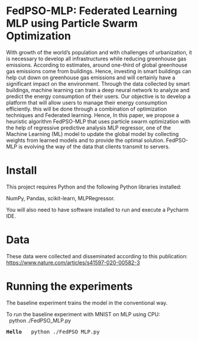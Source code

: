 #  FedPSO-MLP: Federated Learning MLP using Particle Swarm Optimization
With growth of the world’s population and with challenges of urbanization, it is necessary to develop all infrastructures while reducing greenhouse gas emissions. According to estimates, around one-third of global greenhouse gas emissions come from buildings. Hence, investing in smart buildings can help cut down on greenhouse gas emissions and will certainly have a significant impact on the environment. Through the data collected by smart buildings, machine learning can train a deep
neural network to analyze and predict the energy consumption of their users. Our objective is to develop a platform that will allow users to manage their energy consumption efficiently. this will be done through a combination of optimization techniques and Federated learning. Hence, In this paper, we propose a heuristic
algorithm FedPSO-MLP that uses particle swarm optimization with the help of regressive predictive analysis MLP regressor, one of the Machine Learning (ML) model to update the global model by collecting weights from learned models and to provide the optimal solution. FedPSO-MLP is evolving the way of the data that clients transmit to servers.

# Install
This project requires Python and the following Python libraries installed:

NumPy, 
Pandas, 
scikit-learn, 
MLPRegressor.

You will also need to have software installed to run and execute a Pycharm IDE.

# Data

These data were collected and disseminated according to this publication: https://www.nature.com/articles/s41597-020-00582-3

# Running the experiments
The baseline experiment trains the model in the conventional way.

To run the baseline experiment with MNIST on MLP using CPU:<br>
&nbsp; python ./FedPSO_MLP.py
<pre><b>Hello</b> &nbsp; python ./FedPSO_MLP.py</pre>

